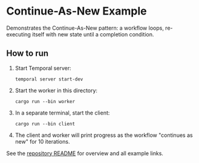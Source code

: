 # Continue-As-New Example

Demonstrates the Continue-As-New pattern: a workflow loops, re-executing itself with new state until a completion condition.

## How to run

1. Start Temporal server:
   ```
   temporal server start-dev
   ```
2. Start the worker in this directory:
   ```
   cargo run --bin worker
   ```
3. In a separate terminal, start the client:
   ```
   cargo run --bin client
   ```
4. The client and worker will print progress as the workflow "continues as new" for 10 iterations.

See the [repository README](../../README.md) for overview and all example links.
